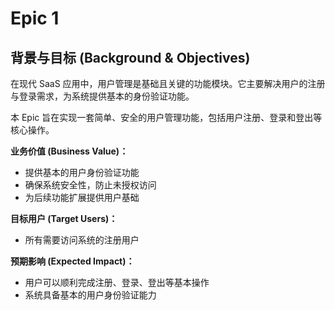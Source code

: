 # Epic 1

## 背景与目标 (Background & Objectives)

在现代 SaaS 应用中，用户管理是基础且关键的功能模块。它主要解决用户的注册与登录需求，为系统提供基本的身份验证功能。

本 Epic 旨在实现一套简单、安全的用户管理功能，包括用户注册、登录和登出等核心操作。

**业务价值 (Business Value)：**

- 提供基本的用户身份验证功能
- 确保系统安全性，防止未授权访问
- 为后续功能扩展提供用户基础

**目标用户 (Target Users)：**

- 所有需要访问系统的注册用户

**预期影响 (Expected Impact)：**

- 用户可以顺利完成注册、登录、登出等基本操作
- 系统具备基本的用户身份验证能力
